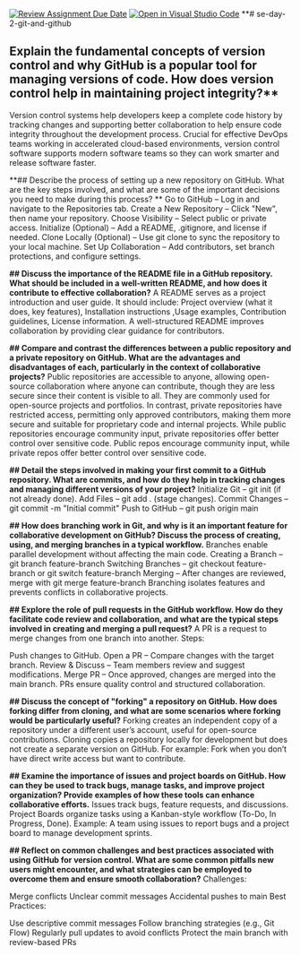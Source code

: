 [![Review Assignment Due Date](https://classroom.github.com/assets/deadline-readme-button-22041afd0340ce965d47ae6ef1cefeee28c7c493a6346c4f15d667ab976d596c.svg)](https://classroom.github.com/a/8wgCKhpZ)
[![Open in Visual Studio Code](https://classroom.github.com/assets/open-in-vscode-2e0aaae1b6195c2367325f4f02e2d04e9abb55f0b24a779b69b11b9e10269abc.svg)](https://classroom.github.com/online_ide?assignment_repo_id=18438918&assignment_repo_type=AssignmentRepo)
**# se-day-2-git-and-github
## Explain the fundamental concepts of version control and why GitHub is a popular tool for managing versions of code. How does version control help in maintaining project integrity?**
Version control systems help developers keep a complete code history by tracking changes and supporting better collaboration to help ensure code integrity throughout the development process. Crucial for effective DevOps teams working in accelerated cloud-based environments, version control software supports modern software teams so they can work smarter and release software faster.

**## Describe the process of setting up a new repository on GitHub. What are the key steps involved, and what are some of the important decisions you need to make during this process? **
Go to GitHub – Log in and navigate to the Repositories tab.
Create a New Repository – Click "New", then name your repository.
Choose Visibility – Select public or private access.
Initialize (Optional) – Add a README, .gitignore, and license if needed.
Clone Locally (Optional) – Use git clone to sync the repository to your local machine.
Set Up Collaboration – Add contributors, set branch protections, and configure settings.

**## Discuss the importance of the README file in a GitHub repository. What should be included in a well-written README, and how does it contribute to effective collaboration?**
A README serves as a project introduction and user guide. It should include: Project overview (what it does, key features), Installation instructions ,Usage examples, Contribution guidelines, License information. A well-structured README improves collaboration by providing clear guidance for contributors.

**## Compare and contrast the differences between a public repository and a private repository on GitHub. What are the advantages and disadvantages of each, particularly in the context of collaborative projects?**
Public repositories are accessible to anyone, allowing open-source collaboration where anyone can contribute, though they are less secure since their content is visible to all. They are commonly used for open-source projects and portfolios. In contrast, private repositories have restricted access, permitting only approved contributors, making them more secure and suitable for proprietary code and internal projects. While public repositories encourage community input, private repositories offer better control over sensitive code. Public repos encourage community input, while private repos offer better control over sensitive code.

**## Detail the steps involved in making your first commit to a GitHub repository. What are commits, and how do they help in tracking changes and managing different versions of your project?**
Initialize Git – git init (if not already done).
Add Files – git add . (stage changes).
Commit Changes – git commit -m "Initial commit"
Push to GitHub – git push origin main

**## How does branching work in Git, and why is it an important feature for collaborative development on GitHub? Discuss the process of creating, using, and merging branches in a typical workflow.**
Branches enable parallel development without affecting the main code.
Creating a Branch – git branch feature-branch
Switching Branches – git checkout feature-branch or git switch feature-branch
Merging – After changes are reviewed, merge with git merge feature-branch
Branching isolates features and prevents conflicts in collaborative projects.

**## Explore the role of pull requests in the GitHub workflow. How do they facilitate code review and collaboration, and what are the typical steps involved in creating and merging a pull request?**
A PR is a request to merge changes from one branch into another.
Steps:

Push changes to GitHub.
Open a PR – Compare changes with the target branch.
Review & Discuss – Team members review and suggest modifications.
Merge PR – Once approved, changes are merged into the main branch.
PRs ensure quality control and structured collaboration.

**## Discuss the concept of "forking" a repository on GitHub. How does forking differ from cloning, and what are some scenarios where forking would be particularly useful?**
Forking creates an independent copy of a repository under a different user’s account, useful for open-source contributions.
Cloning copies a repository locally for development but does not create a separate version on GitHub.
For example: Fork when you don’t have direct write access but want to contribute.

**## Examine the importance of issues and project boards on GitHub. How can they be used to track bugs, manage tasks, and improve project organization? Provide examples of how these tools can enhance collaborative efforts.**
Issues track bugs, feature requests, and discussions.
Project Boards organize tasks using a Kanban-style workflow (To-Do, In Progress, Done).
Example: A team using issues to report bugs and a project board to manage development sprints.

**## Reflect on common challenges and best practices associated with using GitHub for version control. What are some common pitfalls new users might encounter, and what strategies can be employed to overcome them and ensure smooth collaboration?**
Challenges:

Merge conflicts
Unclear commit messages
Accidental pushes to main
Best Practices:

Use descriptive commit messages
Follow branching strategies (e.g., Git Flow)
Regularly pull updates to avoid conflicts
Protect the main branch with review-based PRs
